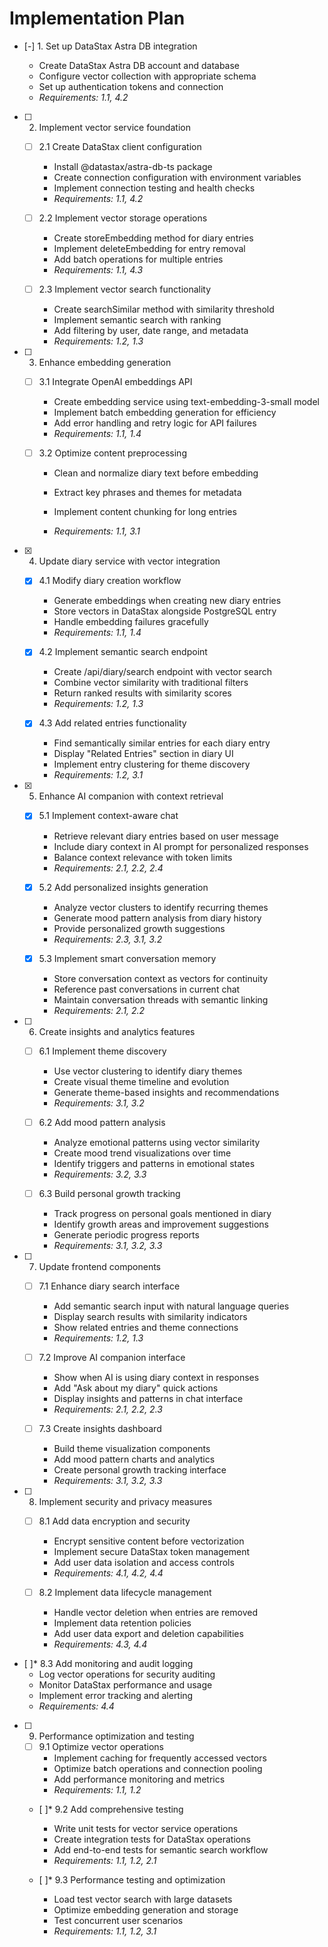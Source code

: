 # Implementation Plan

- [-] 1. Set up DataStax Astra DB integration

  - Create DataStax Astra DB account and database
  - Configure vector collection with appropriate schema
  - Set up authentication tokens and connection
  - _Requirements: 1.1, 4.2_

- [ ] 2. Implement vector service foundation


  - [ ] 2.1 Create DataStax client configuration
    - Install @datastax/astra-db-ts package
    - Create connection configuration with environment variables
    - Implement connection testing and health checks
    - _Requirements: 1.1, 4.2_

  - [ ] 2.2 Implement vector storage operations
    - Create storeEmbedding method for diary entries
    - Implement deleteEmbedding for entry removal
    - Add batch operations for multiple entries
    - _Requirements: 1.1, 4.3_

  - [ ] 2.3 Implement vector search functionality
    - Create searchSimilar method with similarity threshold
    - Implement semantic search with ranking
    - Add filtering by user, date range, and metadata
    - _Requirements: 1.2, 1.3_

- [ ] 3. Enhance embedding generation
  - [ ] 3.1 Integrate OpenAI embeddings API
    - Create embedding service using text-embedding-3-small model
    - Implement batch embedding generation for efficiency
    - Add error handling and retry logic for API failures
    - _Requirements: 1.1, 1.4_

  - [ ] 3.2 Optimize content preprocessing
    - Clean and normalize diary text before embedding
    - Extract key phrases and themes for metadata
    - Implement content chunking for long entries


    - _Requirements: 1.1, 3.1_

- [x] 4. Update diary service with vector integration

  - [x] 4.1 Modify diary creation workflow

    - Generate embeddings when creating new diary entries
    - Store vectors in DataStax alongside PostgreSQL entry
    - Handle embedding failures gracefully
    - _Requirements: 1.1, 1.4_

  - [x] 4.2 Implement semantic search endpoint

    - Create /api/diary/search endpoint with vector search
    - Combine vector similarity with traditional filters
    - Return ranked results with similarity scores
    - _Requirements: 1.2, 1.3_

  - [x] 4.3 Add related entries functionality

    - Find semantically similar entries for each diary entry
    - Display "Related Entries" section in diary UI
    - Implement entry clustering for theme discovery
    - _Requirements: 1.2, 3.1_

- [x] 5. Enhance AI companion with context retrieval



  - [x] 5.1 Implement context-aware chat

    - Retrieve relevant diary entries based on user message
    - Include diary context in AI prompt for personalized responses
    - Balance context relevance with token limits
    - _Requirements: 2.1, 2.2, 2.4_

  - [x] 5.2 Add personalized insights generation

    - Analyze vector clusters to identify recurring themes
    - Generate mood pattern analysis from diary history
    - Provide personalized growth suggestions
    - _Requirements: 2.3, 3.1, 3.2_

  - [x] 5.3 Implement smart conversation memory

    - Store conversation context as vectors for continuity
    - Reference past conversations in current chat
    - Maintain conversation threads with semantic linking
    - _Requirements: 2.1, 2.2_

- [ ] 6. Create insights and analytics features
  - [ ] 6.1 Implement theme discovery
    - Use vector clustering to identify diary themes
    - Create visual theme timeline and evolution
    - Generate theme-based insights and recommendations
    - _Requirements: 3.1, 3.2_

  - [ ] 6.2 Add mood pattern analysis
    - Analyze emotional patterns using vector similarity
    - Create mood trend visualizations over time
    - Identify triggers and patterns in emotional states
    - _Requirements: 3.2, 3.3_

  - [ ] 6.3 Build personal growth tracking
    - Track progress on personal goals mentioned in diary
    - Identify growth areas and improvement suggestions
    - Generate periodic progress reports
    - _Requirements: 3.1, 3.2, 3.3_

- [ ] 7. Update frontend components
  - [ ] 7.1 Enhance diary search interface
    - Add semantic search input with natural language queries
    - Display search results with similarity indicators
    - Show related entries and theme connections
    - _Requirements: 1.2, 1.3_

  - [ ] 7.2 Improve AI companion interface
    - Show when AI is using diary context in responses
    - Add "Ask about my diary" quick actions
    - Display insights and patterns in chat interface
    - _Requirements: 2.1, 2.2, 2.3_

  - [ ] 7.3 Create insights dashboard
    - Build theme visualization components
    - Add mood pattern charts and analytics
    - Create personal growth tracking interface
    - _Requirements: 3.1, 3.2, 3.3_

- [ ] 8. Implement security and privacy measures
  - [ ] 8.1 Add data encryption and security
    - Encrypt sensitive content before vectorization
    - Implement secure DataStax token management
    - Add user data isolation and access controls
    - _Requirements: 4.1, 4.2, 4.4_

  - [ ] 8.2 Implement data lifecycle management
    - Handle vector deletion when entries are removed
    - Implement data retention policies
    - Add user data export and deletion capabilities
    - _Requirements: 4.3, 4.4_

- [ ]* 8.3 Add monitoring and audit logging
    - Log vector operations for security auditing
    - Monitor DataStax performance and usage
    - Implement error tracking and alerting
    - _Requirements: 4.4_

- [ ] 9. Performance optimization and testing
  - [ ] 9.1 Optimize vector operations
    - Implement caching for frequently accessed vectors
    - Optimize batch operations and connection pooling
    - Add performance monitoring and metrics
    - _Requirements: 1.1, 1.2_

  - [ ]* 9.2 Add comprehensive testing
    - Write unit tests for vector service operations
    - Create integration tests for DataStax operations
    - Add end-to-end tests for semantic search workflow
    - _Requirements: 1.1, 1.2, 2.1_

  - [ ]* 9.3 Performance testing and optimization
    - Load test vector search with large datasets
    - Optimize embedding generation and storage
    - Test concurrent user scenarios
    - _Requirements: 1.1, 1.2, 3.1_